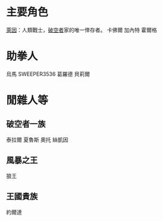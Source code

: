<!-- TITLE: 人物介紹 -->
<!-- SUBTITLE:  -->

# 主要角色
[萊因](角色/萊因)：人類戰士，[破空者](組織/破空者一族)家的唯一倖存者。
卡佛爾
加內特
霍爾格

# 助拳人
烏馬
SWEEPER3536
葛羅德
貝莉爾
# 閒雜人等
## 破空者一族
泰拉爾
夏魯斯
奧托
絲凱因
## 風暴之王
狼王
## 王國貴族
約爾達